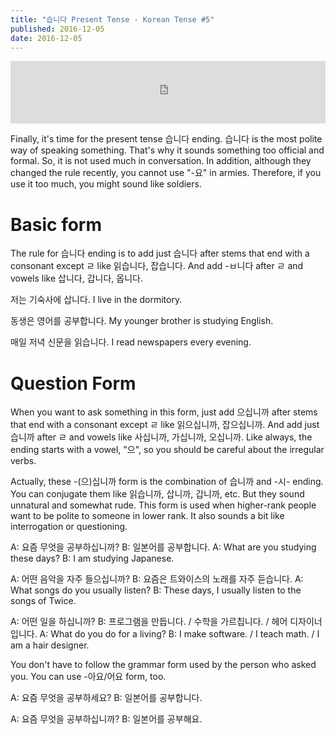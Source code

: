 ```yaml
---
title: "습니다 Present Tense - Korean Tense #5"
published: 2016-12-05
date: 2016-12-05
---
```

<iframe id="audio_iframe" src="https://www.podbean.com/media/player/2nth3-6534f3?skin=3" width="100%" height="100" frameborder="0" scrolling="no"></iframe>

Finally, it's time for the present tense 습니다 ending. 습니다 is the most polite way of speaking something. That's why it sounds something too official and formal. So, it is not used much in conversation. In addition, although they changed the rule recently, you cannot use "-요" in armies. Therefore, if you use it too much, you might sound like soldiers. 

#  Basic form

The rule for 습니다 ending is to add just 습니다 after stems that end with a consonant except ㄹ like 읽습니다, 잡습니다. And add -ㅂ니다 after ㄹ and vowels like 삽니다, 갑니다, 옵니다. 

저는 기숙사에 삽니다. 
I live in the dormitory.

동생은 영어를 공부합니다. 
My younger brother is studying English. 

매일 저녁 신문을 읽습니다. 
I read newspapers every evening. 

#  Question Form

When you want to ask something in this form, just add 으십니까 after stems that end with a consonant except ㄹ like 읽으십니까, 잡으십니까. And add just 습니까 after ㄹ and vowels like 사십니까, 가십니까, 오십니까. Like always, the ending starts with a vowel, "으", so you should be careful about the irregular verbs. 

Actually, these -(으)십니까 form is the combination of 습니까 and -시- ending. You can conjugate them like 읽습니까, 삽니까, 갑니까, etc. But they sound unnatural and somewhat rude. This form is used when higher-rank people want to be polite to someone in lower rank. It also sounds a bit like interrogation or questioning. 

A: 요즘 무엇을 공부하십니까?
B: 일본어를 공부합니다. 
A: What are you studying these days?
B: I am studying Japanese. 

A: 어떤 음악을 자주 들으십니까?
B: 요즘은 트와이스의 노래를 자주 듣습니다. 
A: What songs do you usually listen?
B: These days, I usually listen to the songs of Twice.

A: 어떤 일을 하십니까?
B: 프로그램을 만듭니다. / 수학을 가르칩니다. / 헤어 디자이너입니다. 
A: What do you do for a living?
B: I make software. / I teach math. / I am a hair designer. 

You don't have to follow the grammar form used by the person who asked you. You can use -아요/어요 form, too. 

A: 요즘 무엇을 공부하세요?
B: 일본어를 공부합니다. 

A: 요즘 무엇을 공부하십니까?
B: 일본어를 공부해요. 

